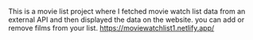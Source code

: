 This is a movie list project where I fetched movie watch list data from an external API and then displayed the data on the website. you can add or remove films from your list.                                                           https://moviewatchlist1.netlify.app/      
 

